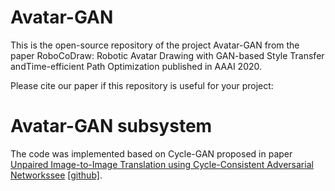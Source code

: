 # Avatar-GAN
This is the open-source repository of the project Avatar-GAN from the paper RoboCoDraw: Robotic Avatar Drawing with GAN-based Style Transfer andTime-efficient Path Optimization published in AAAI 2020.

Please cite our paper if this repository is useful for your project:


# Avatar-GAN subsystem

The code was implemented based on Cycle-GAN proposed in paper [Unpaired Image-to-Image Translation using Cycle-Consistent Adversarial Networkssee](https://arxiv.org/pdf/1703.10593.pdf) [[github]](https://github.com/xhujoy/CycleGAN-tensorflow).
